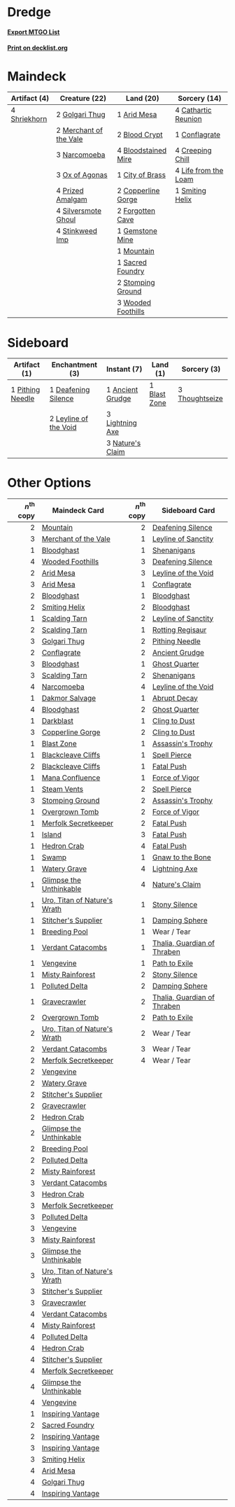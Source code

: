 # Dredge

#### [Export MTGO List](../collection/Dredge/Dredge.txt)
#### [Print on decklist.org](http://decklist.org/?deckmain=1%09Arid%20Mesa%0A2%09Blood%20Crypt%0A4%09Bloodstained%20Mire%0A4%09Cathartic%20Reunion%0A1%09City%20of%20Brass%0A1%09Conflagrate%0A2%09Copperline%20Gorge%0A4%09Creeping%20Chill%0A2%09Forgotten%20Cave%0A1%09Gemstone%20Mine%0A2%09Golgari%20Thug%0A4%09Life%20from%20the%20Loam%0A2%09Merchant%20of%20the%20Vale%0A1%09Mountain%0A3%09Narcomoeba%0A3%09Ox%20of%20Agonas%0A4%09Prized%20Amalgam%0A1%09Sacred%20Foundry%0A4%09Shriekhorn%0A4%09Silversmote%20Ghoul%0A1%09Smiting%20Helix%0A4%09Stinkweed%20Imp%0A2%09Stomping%20Ground%0A3%09Wooded%20Foothills&deckside=1%09Ancient%20Grudge%0A1%09Blast%20Zone%0A1%09Deafening%20Silence%0A2%09Leyline%20of%20the%20Void%0A3%09Lightning%20Axe%0A3%09Nature's%20Claim%0A1%09Pithing%20Needle%0A3%09Thoughtseize)
# Maindeck

|                                     Artifact (4)                                      |                                          Creature (22)                                          |                                          Land (20)                                           |                                         Sorcery (14)                                          |
|---------------------------------------------------------------------------------------|-------------------------------------------------------------------------------------------------|----------------------------------------------------------------------------------------------|-----------------------------------------------------------------------------------------------|
|4 [Shriekhorn](http://gatherer.wizards.com/Pages/Card/Details.aspx?multiverseid=213786)|2 [Golgari Thug](http://gatherer.wizards.com/Pages/Card/Details.aspx?multiverseid=292953)        |1 [Arid Mesa](http://gatherer.wizards.com/Pages/Card/Details.aspx?multiverseid=405092)        |4 [Cathartic Reunion](http://gatherer.wizards.com/Pages/Card/Details.aspx?multiverseid=417682) |
|                                                                                       |2 [Merchant of the Vale](http://gatherer.wizards.com/Pages/Card/Details.aspx?multiverseid=473093)|2 [Blood Crypt](http://gatherer.wizards.com/Pages/Card/Details.aspx?multiverseid=97102)       |1 [Conflagrate](http://gatherer.wizards.com/Pages/Card/Details.aspx?multiverseid=114909)       |
|                                                                                       |3 [Narcomoeba](http://gatherer.wizards.com/Pages/Card/Details.aspx?multiverseid=136140)          |4 [Bloodstained Mire](http://gatherer.wizards.com/Pages/Card/Details.aspx?multiverseid=405094)|4 [Creeping Chill](http://gatherer.wizards.com/Pages/Card/Details.aspx?multiverseid=452816)    |
|                                                                                       |3 [Ox of Agonas](http://gatherer.wizards.com/Pages/Card/Details.aspx?multiverseid=476398)        |1 [City of Brass](http://gatherer.wizards.com/Pages/Card/Details.aspx?multiverseid=4178)      |4 [Life from the Loam](http://gatherer.wizards.com/Pages/Card/Details.aspx?multiverseid=338409)|
|                                                                                       |4 [Prized Amalgam](http://gatherer.wizards.com/Pages/Card/Details.aspx?multiverseid=410014)      |2 [Copperline Gorge](http://gatherer.wizards.com/Pages/Card/Details.aspx?multiverseid=209408) |1 [Smiting Helix](http://gatherer.wizards.com/Pages/Card/Details.aspx?multiverseid=464058)     |
|                                                                                       |4 [Silversmote Ghoul](http://gatherer.wizards.com/Pages/Card/Details.aspx?multiverseid=485445)   |2 [Forgotten Cave](http://gatherer.wizards.com/Pages/Card/Details.aspx?multiverseid=376344)   |                                                                                               |
|                                                                                       |4 [Stinkweed Imp](http://gatherer.wizards.com/Pages/Card/Details.aspx?multiverseid=193870)       |1 [Gemstone Mine](http://gatherer.wizards.com/Pages/Card/Details.aspx?multiverseid=109761)    |                                                                                               |
|                                                                                       |                                                                                                 |1 [Mountain](http://gatherer.wizards.com/Pages/Card/Details.aspx?multiverseid=439859)         |                                                                                               |
|                                                                                       |                                                                                                 |1 [Sacred Foundry](http://gatherer.wizards.com/Pages/Card/Details.aspx?multiverseid=405106)   |                                                                                               |
|                                                                                       |                                                                                                 |2 [Stomping Ground](http://gatherer.wizards.com/Pages/Card/Details.aspx?multiverseid=405110)  |                                                                                               |
|                                                                                       |                                                                                                 |3 [Wooded Foothills](http://gatherer.wizards.com/Pages/Card/Details.aspx?multiverseid=405116) |                                                                                               |


# Sideboard

|                                       Artifact (1)                                        |                                        Enchantment (3)                                         |                                        Instant (7)                                        |                                       Land (1)                                        |                                       Sorcery (3)                                       |
|-------------------------------------------------------------------------------------------|------------------------------------------------------------------------------------------------|-------------------------------------------------------------------------------------------|---------------------------------------------------------------------------------------|-----------------------------------------------------------------------------------------|
|1 [Pithing Needle](http://gatherer.wizards.com/Pages/Card/Details.aspx?multiverseid=129526)|1 [Deafening Silence](http://gatherer.wizards.com/Pages/Card/Details.aspx?multiverseid=472972)  |1 [Ancient Grudge](http://gatherer.wizards.com/Pages/Card/Details.aspx?multiverseid=235600)|1 [Blast Zone](http://gatherer.wizards.com/Pages/Card/Details.aspx?multiverseid=461171)|3 [Thoughtseize](http://gatherer.wizards.com/Pages/Card/Details.aspx?multiverseid=438676)|
|                                                                                           |2 [Leyline of the Void](http://gatherer.wizards.com/Pages/Card/Details.aspx?multiverseid=107682)|3 [Lightning Axe](http://gatherer.wizards.com/Pages/Card/Details.aspx?multiverseid=409925) |                                                                                       |                                                                                         |
|                                                                                           |                                                                                                |3 [Nature's Claim](http://gatherer.wizards.com/Pages/Card/Details.aspx?multiverseid=382316)|                                                                                       |                                                                                         |


# Other Options

|*n*<sup>th</sup> copy|                                             Maindeck Card                                             |*n*<sup>th</sup> copy|                                            Sideboard Card                                            |
|--------------------:|-------------------------------------------------------------------------------------------------------|--------------------:|------------------------------------------------------------------------------------------------------|
|                    2|[Mountain](http://gatherer.wizards.com/Pages/Card/Details.aspx?multiverseid=439859)                    |                    2|[Deafening Silence](http://gatherer.wizards.com/Pages/Card/Details.aspx?multiverseid=472972)          |
|                    3|[Merchant of the Vale](http://gatherer.wizards.com/Pages/Card/Details.aspx?multiverseid=473093)        |                    1|[Leyline of Sanctity](http://gatherer.wizards.com/Pages/Card/Details.aspx?multiverseid=204993)        |
|                    1|[Bloodghast](http://gatherer.wizards.com/Pages/Card/Details.aspx?multiverseid=438648)                  |                    1|[Shenanigans](http://gatherer.wizards.com/Pages/Card/Details.aspx?multiverseid=464095)                |
|                    4|[Wooded Foothills](http://gatherer.wizards.com/Pages/Card/Details.aspx?multiverseid=405116)            |                    3|[Deafening Silence](http://gatherer.wizards.com/Pages/Card/Details.aspx?multiverseid=472972)          |
|                    2|[Arid Mesa](http://gatherer.wizards.com/Pages/Card/Details.aspx?multiverseid=405092)                   |                    3|[Leyline of the Void](http://gatherer.wizards.com/Pages/Card/Details.aspx?multiverseid=107682)        |
|                    3|[Arid Mesa](http://gatherer.wizards.com/Pages/Card/Details.aspx?multiverseid=405092)                   |                    1|[Conflagrate](http://gatherer.wizards.com/Pages/Card/Details.aspx?multiverseid=114909)                |
|                    2|[Bloodghast](http://gatherer.wizards.com/Pages/Card/Details.aspx?multiverseid=438648)                  |                    1|[Bloodghast](http://gatherer.wizards.com/Pages/Card/Details.aspx?multiverseid=438648)                 |
|                    2|[Smiting Helix](http://gatherer.wizards.com/Pages/Card/Details.aspx?multiverseid=464058)               |                    2|[Bloodghast](http://gatherer.wizards.com/Pages/Card/Details.aspx?multiverseid=438648)                 |
|                    1|[Scalding Tarn](http://gatherer.wizards.com/Pages/Card/Details.aspx?multiverseid=405107)               |                    2|[Leyline of Sanctity](http://gatherer.wizards.com/Pages/Card/Details.aspx?multiverseid=204993)        |
|                    2|[Scalding Tarn](http://gatherer.wizards.com/Pages/Card/Details.aspx?multiverseid=405107)               |                    1|[Rotting Regisaur](http://gatherer.wizards.com/Pages/Card/Details.aspx?multiverseid=466865)           |
|                    3|[Golgari Thug](http://gatherer.wizards.com/Pages/Card/Details.aspx?multiverseid=292953)                |                    2|[Pithing Needle](http://gatherer.wizards.com/Pages/Card/Details.aspx?multiverseid=129526)             |
|                    2|[Conflagrate](http://gatherer.wizards.com/Pages/Card/Details.aspx?multiverseid=114909)                 |                    2|[Ancient Grudge](http://gatherer.wizards.com/Pages/Card/Details.aspx?multiverseid=235600)             |
|                    3|[Bloodghast](http://gatherer.wizards.com/Pages/Card/Details.aspx?multiverseid=438648)                  |                    1|[Ghost Quarter](http://gatherer.wizards.com/Pages/Card/Details.aspx?multiverseid=389534)              |
|                    3|[Scalding Tarn](http://gatherer.wizards.com/Pages/Card/Details.aspx?multiverseid=405107)               |                    2|[Shenanigans](http://gatherer.wizards.com/Pages/Card/Details.aspx?multiverseid=464095)                |
|                    4|[Narcomoeba](http://gatherer.wizards.com/Pages/Card/Details.aspx?multiverseid=136140)                  |                    4|[Leyline of the Void](http://gatherer.wizards.com/Pages/Card/Details.aspx?multiverseid=107682)        |
|                    1|[Dakmor Salvage](http://gatherer.wizards.com/Pages/Card/Details.aspx?multiverseid=292984)              |                    1|[Abrupt Decay](http://gatherer.wizards.com/Pages/Card/Details.aspx?multiverseid=456061)               |
|                    4|[Bloodghast](http://gatherer.wizards.com/Pages/Card/Details.aspx?multiverseid=438648)                  |                    2|[Ghost Quarter](http://gatherer.wizards.com/Pages/Card/Details.aspx?multiverseid=389534)              |
|                    1|[Darkblast](http://gatherer.wizards.com/Pages/Card/Details.aspx?multiverseid=456055)                   |                    1|[Cling to Dust](http://gatherer.wizards.com/Pages/Card/Details.aspx?multiverseid=476338)              |
|                    3|[Copperline Gorge](http://gatherer.wizards.com/Pages/Card/Details.aspx?multiverseid=209408)            |                    2|[Cling to Dust](http://gatherer.wizards.com/Pages/Card/Details.aspx?multiverseid=476338)              |
|                    1|[Blast Zone](http://gatherer.wizards.com/Pages/Card/Details.aspx?multiverseid=461171)                  |                    1|[Assassin's Trophy](http://gatherer.wizards.com/Pages/Card/Details.aspx?multiverseid=452902)          |
|                    1|[Blackcleave Cliffs](http://gatherer.wizards.com/Pages/Card/Details.aspx?multiverseid=209401)          |                    1|[Spell Pierce](http://gatherer.wizards.com/Pages/Card/Details.aspx?multiverseid=425876)               |
|                    2|[Blackcleave Cliffs](http://gatherer.wizards.com/Pages/Card/Details.aspx?multiverseid=209401)          |                    1|[Fatal Push](http://gatherer.wizards.com/Pages/Card/Details.aspx?multiverseid=423724)                 |
|                    1|[Mana Confluence](http://gatherer.wizards.com/Pages/Card/Details.aspx?multiverseid=409573)             |                    1|[Force of Vigor](http://gatherer.wizards.com/Pages/Card/Details.aspx?multiverseid=464113)             |
|                    1|[Steam Vents](http://gatherer.wizards.com/Pages/Card/Details.aspx?multiverseid=405109)                 |                    2|[Spell Pierce](http://gatherer.wizards.com/Pages/Card/Details.aspx?multiverseid=425876)               |
|                    3|[Stomping Ground](http://gatherer.wizards.com/Pages/Card/Details.aspx?multiverseid=405110)             |                    2|[Assassin's Trophy](http://gatherer.wizards.com/Pages/Card/Details.aspx?multiverseid=452902)          |
|                    1|[Overgrown Tomb](http://gatherer.wizards.com/Pages/Card/Details.aspx?multiverseid=405103)              |                    2|[Force of Vigor](http://gatherer.wizards.com/Pages/Card/Details.aspx?multiverseid=464113)             |
|                    1|[Merfolk Secretkeeper](http://gatherer.wizards.com/Pages/Card/Details.aspx?multiverseid=473015)        |                    2|[Fatal Push](http://gatherer.wizards.com/Pages/Card/Details.aspx?multiverseid=423724)                 |
|                    1|[Island](http://gatherer.wizards.com/Pages/Card/Details.aspx?multiverseid=439857)                      |                    3|[Fatal Push](http://gatherer.wizards.com/Pages/Card/Details.aspx?multiverseid=423724)                 |
|                    1|[Hedron Crab](http://gatherer.wizards.com/Pages/Card/Details.aspx?multiverseid=180348)                 |                    4|[Fatal Push](http://gatherer.wizards.com/Pages/Card/Details.aspx?multiverseid=423724)                 |
|                    1|[Swamp](http://gatherer.wizards.com/Pages/Card/Details.aspx?multiverseid=439858)                       |                    1|[Gnaw to the Bone](http://gatherer.wizards.com/Pages/Card/Details.aspx?multiverseid=247420)           |
|                    1|[Watery Grave](http://gatherer.wizards.com/Pages/Card/Details.aspx?multiverseid=405114)                |                    4|[Lightning Axe](http://gatherer.wizards.com/Pages/Card/Details.aspx?multiverseid=409925)              |
|                    1|[Glimpse the Unthinkable](http://gatherer.wizards.com/Pages/Card/Details.aspx?multiverseid=455918)     |                    4|[Nature's Claim](http://gatherer.wizards.com/Pages/Card/Details.aspx?multiverseid=382316)             |
|                    1|[Uro, Titan of Nature's Wrath](http://gatherer.wizards.com/Pages/Card/Details.aspx?multiverseid=476480)|                    1|[Stony Silence](http://gatherer.wizards.com/Pages/Card/Details.aspx?multiverseid=247425)              |
|                    1|[Stitcher's Supplier](http://gatherer.wizards.com/Pages/Card/Details.aspx?multiverseid=447257)         |                    1|[Damping Sphere](http://gatherer.wizards.com/Pages/Card/Details.aspx?multiverseid=443101)             |
|                    1|[Breeding Pool](http://gatherer.wizards.com/Pages/Card/Details.aspx?multiverseid=97088)                |                    1|Wear / Tear                                                                                           |
|                    1|[Verdant Catacombs](http://gatherer.wizards.com/Pages/Card/Details.aspx?multiverseid=405113)           |                    1|[Thalia, Guardian of Thraben](http://gatherer.wizards.com/Pages/Card/Details.aspx?multiverseid=442025)|
|                    1|[Vengevine](http://gatherer.wizards.com/Pages/Card/Details.aspx?multiverseid=457124)                   |                    1|[Path to Exile](http://gatherer.wizards.com/Pages/Card/Details.aspx?multiverseid=220511)              |
|                    1|[Misty Rainforest](http://gatherer.wizards.com/Pages/Card/Details.aspx?multiverseid=405102)            |                    2|[Stony Silence](http://gatherer.wizards.com/Pages/Card/Details.aspx?multiverseid=247425)              |
|                    1|[Polluted Delta](http://gatherer.wizards.com/Pages/Card/Details.aspx?multiverseid=405104)              |                    2|[Damping Sphere](http://gatherer.wizards.com/Pages/Card/Details.aspx?multiverseid=443101)             |
|                    1|[Gravecrawler](http://gatherer.wizards.com/Pages/Card/Details.aspx?multiverseid=409635)                |                    2|[Thalia, Guardian of Thraben](http://gatherer.wizards.com/Pages/Card/Details.aspx?multiverseid=442025)|
|                    2|[Overgrown Tomb](http://gatherer.wizards.com/Pages/Card/Details.aspx?multiverseid=405103)              |                    2|[Path to Exile](http://gatherer.wizards.com/Pages/Card/Details.aspx?multiverseid=220511)              |
|                    2|[Uro, Titan of Nature's Wrath](http://gatherer.wizards.com/Pages/Card/Details.aspx?multiverseid=476480)|                    2|Wear / Tear                                                                                           |
|                    2|[Verdant Catacombs](http://gatherer.wizards.com/Pages/Card/Details.aspx?multiverseid=405113)           |                    3|Wear / Tear                                                                                           |
|                    2|[Merfolk Secretkeeper](http://gatherer.wizards.com/Pages/Card/Details.aspx?multiverseid=473015)        |                    4|Wear / Tear                                                                                           |
|                    2|[Vengevine](http://gatherer.wizards.com/Pages/Card/Details.aspx?multiverseid=457124)                   |                     |                                                                                                      |
|                    2|[Watery Grave](http://gatherer.wizards.com/Pages/Card/Details.aspx?multiverseid=405114)                |                     |                                                                                                      |
|                    2|[Stitcher's Supplier](http://gatherer.wizards.com/Pages/Card/Details.aspx?multiverseid=447257)         |                     |                                                                                                      |
|                    2|[Gravecrawler](http://gatherer.wizards.com/Pages/Card/Details.aspx?multiverseid=409635)                |                     |                                                                                                      |
|                    2|[Hedron Crab](http://gatherer.wizards.com/Pages/Card/Details.aspx?multiverseid=180348)                 |                     |                                                                                                      |
|                    2|[Glimpse the Unthinkable](http://gatherer.wizards.com/Pages/Card/Details.aspx?multiverseid=455918)     |                     |                                                                                                      |
|                    2|[Breeding Pool](http://gatherer.wizards.com/Pages/Card/Details.aspx?multiverseid=97088)                |                     |                                                                                                      |
|                    2|[Polluted Delta](http://gatherer.wizards.com/Pages/Card/Details.aspx?multiverseid=405104)              |                     |                                                                                                      |
|                    2|[Misty Rainforest](http://gatherer.wizards.com/Pages/Card/Details.aspx?multiverseid=405102)            |                     |                                                                                                      |
|                    3|[Verdant Catacombs](http://gatherer.wizards.com/Pages/Card/Details.aspx?multiverseid=405113)           |                     |                                                                                                      |
|                    3|[Hedron Crab](http://gatherer.wizards.com/Pages/Card/Details.aspx?multiverseid=180348)                 |                     |                                                                                                      |
|                    3|[Merfolk Secretkeeper](http://gatherer.wizards.com/Pages/Card/Details.aspx?multiverseid=473015)        |                     |                                                                                                      |
|                    3|[Polluted Delta](http://gatherer.wizards.com/Pages/Card/Details.aspx?multiverseid=405104)              |                     |                                                                                                      |
|                    3|[Vengevine](http://gatherer.wizards.com/Pages/Card/Details.aspx?multiverseid=457124)                   |                     |                                                                                                      |
|                    3|[Misty Rainforest](http://gatherer.wizards.com/Pages/Card/Details.aspx?multiverseid=405102)            |                     |                                                                                                      |
|                    3|[Glimpse the Unthinkable](http://gatherer.wizards.com/Pages/Card/Details.aspx?multiverseid=455918)     |                     |                                                                                                      |
|                    3|[Uro, Titan of Nature's Wrath](http://gatherer.wizards.com/Pages/Card/Details.aspx?multiverseid=476480)|                     |                                                                                                      |
|                    3|[Stitcher's Supplier](http://gatherer.wizards.com/Pages/Card/Details.aspx?multiverseid=447257)         |                     |                                                                                                      |
|                    3|[Gravecrawler](http://gatherer.wizards.com/Pages/Card/Details.aspx?multiverseid=409635)                |                     |                                                                                                      |
|                    4|[Verdant Catacombs](http://gatherer.wizards.com/Pages/Card/Details.aspx?multiverseid=405113)           |                     |                                                                                                      |
|                    4|[Misty Rainforest](http://gatherer.wizards.com/Pages/Card/Details.aspx?multiverseid=405102)            |                     |                                                                                                      |
|                    4|[Polluted Delta](http://gatherer.wizards.com/Pages/Card/Details.aspx?multiverseid=405104)              |                     |                                                                                                      |
|                    4|[Hedron Crab](http://gatherer.wizards.com/Pages/Card/Details.aspx?multiverseid=180348)                 |                     |                                                                                                      |
|                    4|[Stitcher's Supplier](http://gatherer.wizards.com/Pages/Card/Details.aspx?multiverseid=447257)         |                     |                                                                                                      |
|                    4|[Merfolk Secretkeeper](http://gatherer.wizards.com/Pages/Card/Details.aspx?multiverseid=473015)        |                     |                                                                                                      |
|                    4|[Glimpse the Unthinkable](http://gatherer.wizards.com/Pages/Card/Details.aspx?multiverseid=455918)     |                     |                                                                                                      |
|                    4|[Vengevine](http://gatherer.wizards.com/Pages/Card/Details.aspx?multiverseid=457124)                   |                     |                                                                                                      |
|                    1|[Inspiring Vantage](http://gatherer.wizards.com/Pages/Card/Details.aspx?multiverseid=417819)           |                     |                                                                                                      |
|                    2|[Sacred Foundry](http://gatherer.wizards.com/Pages/Card/Details.aspx?multiverseid=405106)              |                     |                                                                                                      |
|                    2|[Inspiring Vantage](http://gatherer.wizards.com/Pages/Card/Details.aspx?multiverseid=417819)           |                     |                                                                                                      |
|                    3|[Inspiring Vantage](http://gatherer.wizards.com/Pages/Card/Details.aspx?multiverseid=417819)           |                     |                                                                                                      |
|                    3|[Smiting Helix](http://gatherer.wizards.com/Pages/Card/Details.aspx?multiverseid=464058)               |                     |                                                                                                      |
|                    4|[Arid Mesa](http://gatherer.wizards.com/Pages/Card/Details.aspx?multiverseid=405092)                   |                     |                                                                                                      |
|                    4|[Golgari Thug](http://gatherer.wizards.com/Pages/Card/Details.aspx?multiverseid=292953)                |                     |                                                                                                      |
|                    4|[Inspiring Vantage](http://gatherer.wizards.com/Pages/Card/Details.aspx?multiverseid=417819)           |                     |                                                                                                      |

